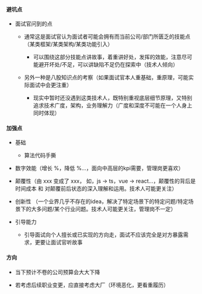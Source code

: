 #### 避坑点

- 面试官问到的点
    - 通常这是面试官认为面试者可能会拥有而当前公司/部门所匮乏的技能点（某类框架/某类架构/某类功能引入）
        - 可以围绕这部分技能点讲故事，着重讲好处，发挥的效能，注意尽可能避开坏处/不足，可以讲缺陷不足仍在探索中（技术人倾向）
        
    - 另外一种是八股知识点的考察（如果面试官本人重基础，重原理，可能实际面试中会更注重）
        - 现实中暂时还没遇到这类技术人，既特别重视底层细节原理，又特别追求技术广度，架构，业务理解力（广度和深度不可能在一个人身上同时体现）


#### 加强点

- 基础
    - 算法代码手撕

- 数字效能（增长 %，降低 %...，面向中高层的kpi需要，管理岗更喜欢）

- 颠覆性（由 xxx 变成了 xxx， 如，js -> ts，vue -> react...，颠覆性的背后是时间成本 和 对颠覆前后状态的深入理解和运用。技术人可能更关注）

- 创新性 （一个业界几乎不存在的idea，解决了特定场景下的特定问题/特定场景下的大多问题/某个行业问题。技术人可能更关注，管理岗不一定）

- 引导能力
    - 引导面试向个人擅长或已实现的方向走，面试不应该完全是对方暴露需求，更要让面试官听故事

#### 方向

- 当下预计不卷的公司预算会大大下降

- 若考虑后续职业变更，应直接考虑大厂（环境恶化，更看重履历）